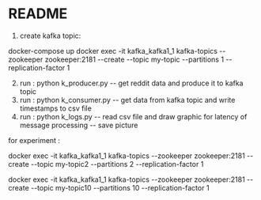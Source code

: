 # README

1) create kafka topic:

docker-compose up
docker exec -it kafka_kafka1_1 kafka-topics --zookeeper zookeeper:2181 --create --topic my-topic --partitions 1 --replication-factor 1

2) run : python k_producer.py -- get reddit data and produce it to kafka topic
3) run : python k_consumer.py -- get data from kafka topic and write timestamps to csv file
4) run : python k_logs.py -- read csv file and draw graphic for latency of message processing -- save picture

for experiment : 

docker exec -it kafka_kafka1_1 kafka-topics --zookeeper zookeeper:2181 --create --topic my-topic2 --partitions 2 --replication-factor 1

docker exec -it kafka_kafka1_1 kafka-topics --zookeeper zookeeper:2181 --create --topic my-topic10 --partitions 10 --replication-factor 1

